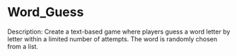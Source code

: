 # Word_Guess

Description: Create a text-based game where players guess a word letter by letter within a limited number of attempts. The word is randomly chosen from a list.
